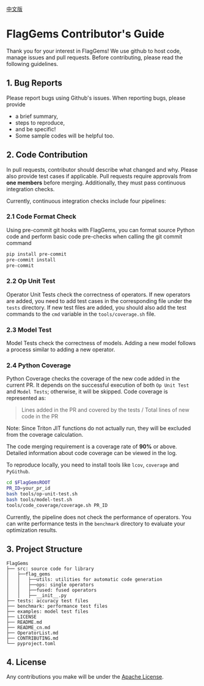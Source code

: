 [中文版](./CONTRIBUTING_cn.md)

# FlagGems Contributor's Guide

Thank you for your interest in FlagGems! We use github to host code, manage issues and pull requests. Before contributing, please read the following guidelines.

## 1. Bug Reports
Please report bugs using Github's issues. When reporting bugs, please provide

- a brief summary,
- steps to reproduce,
- and be specific!
- Some sample codes will be helpful too.

## 2. Code Contribution
In pull requests, contributor should describe what changed and why. Please also provide test cases if applicable.
Pull requests require approvals from __one members__ before merging. Additionally, they must pass continuous integration checks.

Currently, continuous integration checks include four pipelines:

### 2.1 Code Format Check
Using pre-commit git hooks with FlagGems, you can format source Python code and perform basic code pre-checks when calling the git commit command

```bash
pip install pre-commit
pre-commit install
pre-commit
```

### 2.2 Op Unit Test
Operator Unit Tests check the correctness of operators. If new operators are added, you need to add test cases in the corresponding file under the `tests` directory. If new test files are added, you should also add the test commands to the `cmd` variable in the `tools/coverage.sh` file.

### 2.3 Model Test
Model Tests check the correctness of models. Adding a new model follows a process similar to adding a new operator.

### 2.4 Python Coverage
Python Coverage checks the coverage of the new code added in the current PR. It depends on the successful execution of both `Op Unit Test` and `Model Tests`; otherwise, it will be skipped. Code coverage is represented as:

>    Lines added in the PR and covered by the tests  / Total lines of new code in the PR

Note: Since Triton JIT functions do not actually run, they will be excluded from the coverage calculation.

The code merging requirement is a coverage rate of __90%__ or above. Detailed information about code coverage can be viewed in the log.

To reproduce locally, you need to install tools like `lcov`, `coverage` and `PyGithub`.

```bash
cd $FlagGemsROOT
PR_ID=your_pr_id
bash tools/op-unit-test.sh
bash tools/model-test.sh
tools/code_coverage/coverage.sh PR_ID
```

Currently, the pipeline does not check the performance of operators. You can write performance tests in the `benchmark` directory to evaluate your optimization results.

## 3. Project Structure

```
FlagGems
├── src: source code for library
│   ├──flag_gems
│   │   ├──utils: utilities for automatic code generation
│   │   ├──ops: single operators
│   │   ├──fused: fused operators
│   │   ├──__init__.py
├── tests: accuracy test files
├── benchmark: performance test files
├── examples: model test files
├── LICENSE
├── README.md
├── README_cn.md
├── OperatorList.md
├── CONTRIBUTING.md
└── pyproject.toml
```

## 4. License
Any contributions you make will be under the [Apache License](https://github.com/FlagOpen/FlagGems/blob/master/LICENSE).
